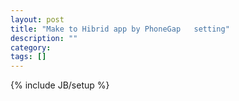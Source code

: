 ```yaml
---
layout: post
title: "Make to Hibrid app by PhoneGap   setting"
description: ""
category: 
tags: []
---
```

{% include JB/setup %}
